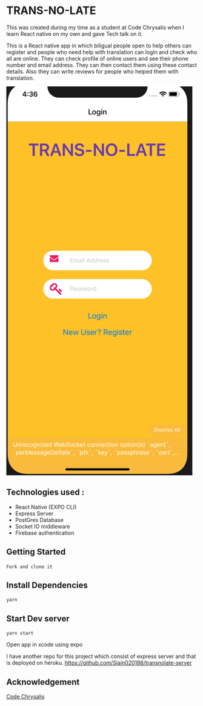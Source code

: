 # TRANS-NO-LATE

This was created during my time as a student at Code Chrysalis when I learn React native on my own and gave Tech talk on it.

This is a React native app in which biligual people open to help others can register and people who need help with translation can login and check who all are online. They can check profile of online users and see their phone number and email address. They can then contact them using these contact details. Also they can write reviews for people who helped them with translation.

![HomePage](/Homepage.png)<!-- .element height="50" width="100" -->

## Technologies used :
- React Native (EXPO CLI)
- Express Server
- PostGres Database
- Socket IO middleware
- Firebase authentication

## Getting Started
```
Fork and clone it
```
## Install Dependencies
```
yarn
```
## Start Dev server
```
yarn start
```

Open app in xcode using expo

I have another repo for this project which consist of express server and that is deployed on heroku.
https://github.com/Sjain020188/transnolate-server

## Acknowledgement
[Code Chrysalis](https://www.codechrysalis.io/)
